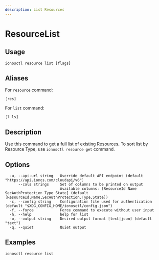 ```yaml
---
description: List Resources
---
```


# ResourceList

## Usage

```text
ionosctl resource list [flags]
```

## Aliases

For `resource` command:

```text
[res]
```

For `list` command:

```text
[l ls]
```

## Description

Use this command to get a full list of existing Resources. To sort list by Resource Type, use `ionosctl resource get` command.

## Options

```text
  -u, --api-url string   Override default API endpoint (default "https://api.ionos.com/cloudapi/v6")
      --cols strings     Set of columns to be printed on output 
                         Available columns: [ResourceId Name SecAuthProtection Type State] (default [ResourceId,Name,SecAuthProtection,Type,State])
  -c, --config string    Configuration file used for authentication (default "$XDG_CONFIG_HOME/ionosctl/config.json")
  -f, --force            Force command to execute without user input
  -h, --help             help for list
  -o, --output string    Desired output format [text|json] (default "text")
  -q, --quiet            Quiet output
```

## Examples

```text
ionosctl resource list
```


